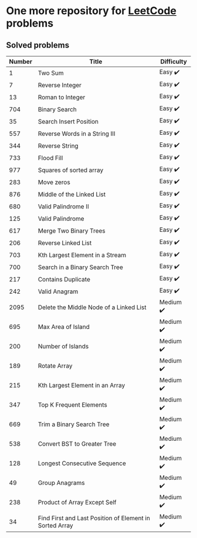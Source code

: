 # One more repository for [LeetCode](https://leetcode.com/) problems

## Solved problems

| Number | Title                                                   | Difficulty                |
|--------|---------------------------------------------------------|---------------------------|
| 1      | Two Sum                                                 | Easy :heavy_check_mark:   |
| 7      | Reverse Integer                                         | Easy :heavy_check_mark:   |
| 13     | Roman to Integer                                        | Easy :heavy_check_mark:   |
| 704    | Binary Search                                           | Easy :heavy_check_mark:   |
| 35     | Search Insert Position                                  | Easy :heavy_check_mark:   |
| 557    | Reverse Words in a String III                           | Easy :heavy_check_mark:   |
| 344    | Reverse String                                          | Easy :heavy_check_mark:   |
| 733    | Flood Fill                                              | Easy :heavy_check_mark:   |
| 977    | Squares of sorted array                                 | Easy :heavy_check_mark:   |
| 283    | Move zeros                                              | Easy :heavy_check_mark:   |
| 876    | Middle of the Linked List                               | Easy :heavy_check_mark:   |
| 680    | Valid Palindrome II                                     | Easy :heavy_check_mark:   |
| 125    | Valid Palindrome                                        | Easy :heavy_check_mark:   |
| 617    | Merge Two Binary Trees                                  | Easy :heavy_check_mark:   |
| 206    | Reverse Linked List                                     | Easy :heavy_check_mark:   |
| 703    | Kth Largest Element in a Stream                         | Easy :heavy_check_mark:   |
| 700    | Search in a Binary Search Tree                          | Easy :heavy_check_mark:   |
| 217    | Contains Duplicate                                      | Easy :heavy_check_mark:   |
| 242    | Valid Anagram                                           | Easy :heavy_check_mark:   |
| 2095   | Delete the Middle Node of a Linked List                 | Medium :heavy_check_mark: |
| 695    | Max Area of Island                                      | Medium :heavy_check_mark: |
| 200    | Number of Islands                                       | Medium :heavy_check_mark: |
| 189    | Rotate Array                                            | Medium :heavy_check_mark: |
| 215    | Kth Largest Element in an Array                         | Medium :heavy_check_mark: |
| 347    | Top K Frequent Elements                                 | Medium :heavy_check_mark: |
| 669    | Trim a Binary Search Tree                               | Medium :heavy_check_mark: |
| 538    | Convert BST to Greater Tree                             | Medium :heavy_check_mark: |
| 128    | Longest Consecutive Sequence                            | Medium :heavy_check_mark: |
| 49     | Group Anagrams                                          | Medium :heavy_check_mark: |
| 238    | Product of Array Except Self                            | Medium :heavy_check_mark: |
| 34     | Find First and Last Position of Element in Sorted Array | Medium :heavy_check_mark: |